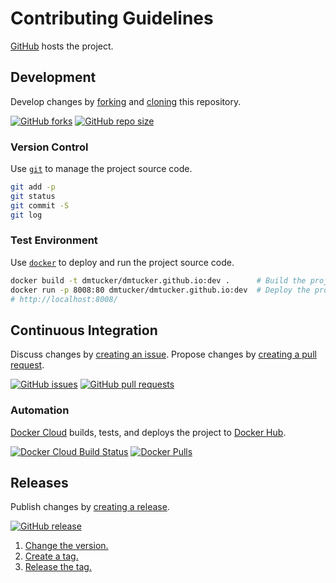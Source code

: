 # Contributing Guidelines

[GitHub](https://github.com/) hosts the project.

## Development

Develop changes by [forking](https://help.github.com/articles/fork-a-repo) and [cloning](https://help.github.com/articles/cloning-a-repository) this repository.

[![GitHub forks](https://img.shields.io/github/forks/dmtucker/dmtucker.github.io.svg)](https://github.com/dmtucker/dmtucker.github.io/network/members)
[![GitHub repo size](https://img.shields.io/github/repo-size/dmtucker/dmtucker.github.io.svg)](https://github.com/dmtucker/dmtucker.github.io)

### Version Control

Use [`git`](https://git-scm.com/doc) to manage the project source code.

``` sh
git add -p
git status
git commit -S
git log
```

### Test Environment

Use [`docker`](https://docs.docker.com/) to deploy and run the project source code.

``` sh
docker build -t dmtucker/dmtucker.github.io:dev .      # Build the project.
docker run -p 8008:80 dmtucker/dmtucker.github.io:dev  # Deploy the project.
# http://localhost:8008/
```

## Continuous Integration

Discuss changes by [creating an issue](https://help.github.com/articles/creating-an-issue).
Propose changes by [creating a pull request](https://help.github.com/articles/creating-a-pull-request/).

[![GitHub issues](https://img.shields.io/github/issues/dmtucker/dmtucker.github.io.svg)](https://github.com/dmtucker/dmtucker.github.io/issues)
[![GitHub pull requests](https://img.shields.io/github/issues-pr/dmtucker/dmtucker.github.io.svg)](https://github.com/dmtucker/dmtucker.github.io/pulls)

### Automation

[Docker Cloud](https://cloud.docker.com/) builds, tests, and deploys the project to [Docker Hub](https://hub.docker.com/).

[![Docker Cloud Build Status](https://img.shields.io/docker/cloud/build/dmtucker/dmtucker.github.io.svg)](https://cloud.docker.com/repository/docker/dmtucker/dmtucker.github.io)
[![Docker Pulls](https://img.shields.io/docker/pulls/dmtucker/dmtucker.github.io.svg)](https://hub.docker.com/r/dmtucker/dmtucker.github.io)

## Releases

Publish changes by [creating a release](https://help.github.com/articles/creating-releases).

[![GitHub release](https://img.shields.io/github/release/dmtucker/dmtucker.github.io.svg)](https://github.com/dmtucker/dmtucker.github.io/releases)

1. [Change the version.](https://semver.org/)
2. [Create a tag.](https://git-scm.com/book/en/v2/Git-Basics-Tagging)
3. [Release the tag.](https://help.github.com/articles/about-releases)
